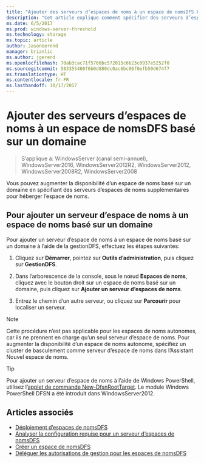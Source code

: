 ```yaml
---
title: "Ajouter des serveurs d’espaces de noms à un espace de nomsDFS basé sur un domaine"
description: "Cet article explique comment spécifier des serveurs d’espaces de noms supplémentaires pour héberger un espace de noms à l’aide de la gestionDFS."
ms.date: 6/5/2017
ms.prod: windows-server-threshold
ms.technology: storage
ms.topic: article
author: JasonGerend
manager: brianlic
ms.author: jgerend
ms.openlocfilehash: 70ab3cac71f5766bc572015c6b23c0937e5252f0
ms.sourcegitcommit: 583355400f6b0d880dc0ac6bc06f0efb50d674f7
ms.translationtype: HT
ms.contentlocale: fr-FR
ms.lasthandoff: 10/17/2017
---
```

# <a name="add-namespace-servers-to-a-domain-based-dfs-namespace"></a>Ajouter des serveurs d’espaces de noms à un espace de nomsDFS basé sur un domaine

> S’applique à: WindowsServer (canal semi-annuel), WindowsServer2016, WindowsServer2012R2, WindowsServer2012, WindowsServer2008R2, WindowsServer2008

Vous pouvez augmenter la disponibilité d’un espace de noms basé sur un domaine en spécifiant des serveurs d’espaces de noms supplémentaires pour héberger l’espace de noms.

## <a name="to-add-a-namespace-server-to-a-domain-based-namespace"></a>Pour ajouter un serveur d’espace de noms à un espace de noms basé sur un domaine

Pour ajouter un serveur d’espace de noms à un espace de noms basé sur un domaine à l’aide de la gestionDFS, effectuez les étapes suivantes:

1.  Cliquez sur **Démarrer**, pointez sur **Outils d’administration**, puis cliquez sur **GestionDFS**.

2.  Dans l’arborescence de la console, sous le nœud **Espaces de noms**, cliquez avec le bouton droit sur un espace de noms basé sur un domaine, puis cliquez sur **Ajouter un serveur d’espaces de noms**.

3.  Entrez le chemin d’un autre serveur, ou cliquez sur **Parcourir** pour localiser un serveur.

> [!NOTE]
> Cette procédure n’est pas applicable pour les espaces de noms autonomes, car ils ne prennent en charge qu’un seul serveur d’espace de noms. Pour augmenter la disponibilité d’un espace de noms autonome, spécifiez un cluster de basculement comme serveur d’espace de noms dans l’Assistant Nouvel espace de noms.


> [!TIP]
> Pour ajouter un serveur d’espace de noms à l’aide de Windows PowerShell, utilisez l’[applet de commande New-DfsnRootTarget](https://docs.microsoft.com/powershell/module/dfsn/set-dfsnroottarget). Le module Windows PowerShell DFSN a été introduit dans WindowsServer2012.

## <a name="see-also"></a>Articles associés

-   [Déploiement d’espaces de nomsDFS](deploying-dfs-namespaces.md)
-   [Analyser la configuration requise pour un serveur d’espaces de nomsDFS](https://technet.microsoft.com/library/cc753448(v=ws.11).aspx)
-   [Créer un espace de nomsDFS](create-a-dfs-namespace.md)
-   [Déléguer les autorisations de gestion pour les espaces de nomsDFS](delegate-management-permissions-for-dfs-namespaces.md)

